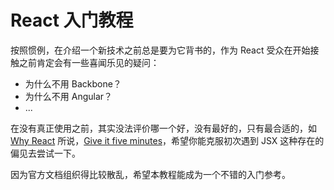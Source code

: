 # React 入门教程

按照惯例，在介绍一个新技术之前总是要为它背书的，作为 React
受众在开始接触之前肯定会有一些喜闻乐见的疑问：

- 为什么不用 Backbone？
- 为什么不用 Angular？
- ...

在没有真正使用之前，其实没法评价哪一个好，没有最好的，只有最合适的，如 [Why
React](http://facebook.github.io/react/docs/why-react.html) 所说，[Give it five
minutes](http://37signals.com/svn/posts/3124-give-it-five-minutes)，希望你能克服初次遇到
JSX 这种存在的偏见去尝试一下。

因为官方文档组织得比较散乱，希望本教程能成为一个不错的入门参考。
